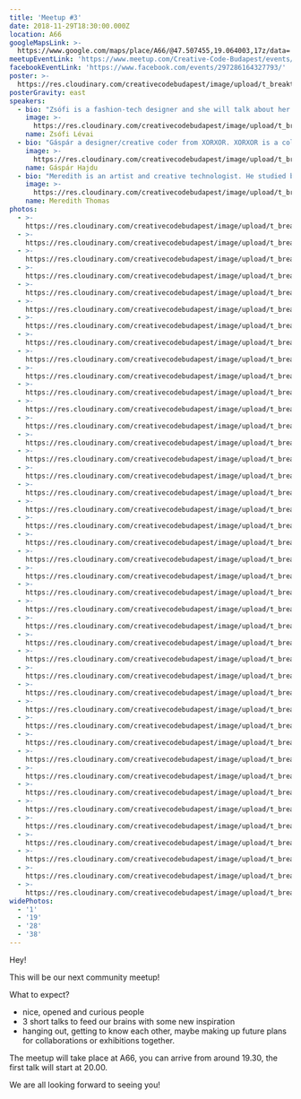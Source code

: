 ```yaml
---
title: 'Meetup #3'
date: 2018-11-29T18:30:00.000Z
location: A66
googleMapsLink: >-
  https://www.google.com/maps/place/A66/@47.507455,19.064003,17z/data=!3m1!4b1!4m5!3m4!1s0x4741dc71e8f07141:0x338531a68ac2aa0!8m2!3d47.5074514!4d19.0661917
meetupEventLink: 'https://www.meetup.com/Creative-Code-Budapest/events/qnhgzpyzdbkb/'
facebookEventLink: 'https://www.facebook.com/events/297286164327793/'
poster: >-
  https://res.cloudinary.com/creativecodebudapest/image/upload/t_breakthumbnails/v1574805486/cc3/creativecode_3_jycjkd.jpg
posterGravity: east
speakers:
  - bio: "Zsófi is a fashion-tech designer and she will talk about her new interactive knitwear collection. She is pretty cool, she recently won the 2nd prize at Telekom Fashion Fusion, and with her graduation project she got the Best Hungarian Designer award at Gombold Újra a year ago and she is still a supernice human.\r\n\nMore about Zsófi [here](http://zsolevai.com)."
    image: >-
      https://res.cloudinary.com/creativecodebudapest/image/upload/t_breakthumbnails/v1574805474/cc3/levaizsofi_tm2s1p.jpg
    name: Zsófi Lévai
  - bio: "Gáspár a designer/creative coder from XORXOR. XORXOR is a collaboration between scientist, engineers, artists and robots. They work on projects where real-time visuals meet complex design to create novel experience.\r\n\nXORXOR was founded with the aim to bring new visual and technological possibilities to the cultural scene. The studio follows a research-based practice to explore new ways to solve complex problems. Their clients range from museums through dance companies to film and theatre productions in Hungary and in the international scene.\r\n\nMore about Gáspár [here](https://xorxor.hu/)."
    image: >-
      https://res.cloudinary.com/creativecodebudapest/image/upload/t_breakthumbnails/v1574805475/cc3/3-hajdugaspar_yzhyex.jpg
    name: Gáspár Hajdu
  - bio: "Meredith is an artist and creative technologist. He studied biomedical engineering and science communication at Imperial College London. After moving to Berlin he became interested in creative uses of technology. His work now focuses on intersections between artistic tradition and practice and new technology.\r\n\nProbably he will tell a bit about an underwater VR experience they created in Switzerland, or about some withoutwater VR experiences as well. It will be great anyhow, he is one of the coolest School of Machines peeps.\r\n\nMore about Meredith [here](http://merediththomas.co.uk/)."
    image: >-
      https://res.cloudinary.com/creativecodebudapest/image/upload/t_breakthumbnails/v1574805476/cc3/merediththomas_jmswos.jpg
    name: Meredith Thomas
photos:
  - >-
    https://res.cloudinary.com/creativecodebudapest/image/upload/t_breakthumbnails/v1574808602/cc3/P1030082_dzsflh.jpg
  - >-
    https://res.cloudinary.com/creativecodebudapest/image/upload/t_breakthumbnails/v1574808601/cc3/P1030071_zmfsm6.jpg
  - >-
    https://res.cloudinary.com/creativecodebudapest/image/upload/t_breakthumbnails/v1574808597/cc3/P1030081_dqdqrz.jpg
  - >-
    https://res.cloudinary.com/creativecodebudapest/image/upload/t_breakthumbnails/v1574808607/cc3/P1030069_djmyrn.jpg
  - >-
    https://res.cloudinary.com/creativecodebudapest/image/upload/t_breakthumbnails/v1574808560/cc3/P1030234_qs5idd.jpg
  - >-
    https://res.cloudinary.com/creativecodebudapest/image/upload/t_breakthumbnails/v1574808558/cc3/P1030228_vc5zlf.jpg
  - >-
    https://res.cloudinary.com/creativecodebudapest/image/upload/t_breakthumbnails/v1574808555/cc3/P1030220_vcyylm.jpg
  - >-
    https://res.cloudinary.com/creativecodebudapest/image/upload/t_breakthumbnails/v1574808554/cc3/P1030226_bbqlaw.jpg
  - >-
    https://res.cloudinary.com/creativecodebudapest/image/upload/t_breakthumbnails/v1574808552/cc3/P1030227_cmmz13.jpg
  - >-
    https://res.cloudinary.com/creativecodebudapest/image/upload/t_breakthumbnails/v1574808551/cc3/P1030219_bcauy3.jpg
  - >-
    https://res.cloudinary.com/creativecodebudapest/image/upload/t_breakthumbnails/v1574808550/cc3/P1030207_qwtcn1.jpg
  - >-
    https://res.cloudinary.com/creativecodebudapest/image/upload/t_breakthumbnails/v1574808549/cc3/P1030208_myaioc.jpg
  - >-
    https://res.cloudinary.com/creativecodebudapest/image/upload/t_breakthumbnails/v1574808544/cc3/P1030203_inet7h.jpg
  - >-
    https://res.cloudinary.com/creativecodebudapest/image/upload/t_breakthumbnails/v1574808544/cc3/P1030215_u4ibag.jpg
  - >-
    https://res.cloudinary.com/creativecodebudapest/image/upload/t_breakthumbnails/v1574808539/cc3/P1030195_knuvph.jpg
  - >-
    https://res.cloudinary.com/creativecodebudapest/image/upload/t_breakthumbnails/v1574808534/cc3/P1030194_o56ccf.jpg
  - >-
    https://res.cloudinary.com/creativecodebudapest/image/upload/t_breakthumbnails/v1574808534/cc3/P1030175_shmwmh.jpg
  - >-
    https://res.cloudinary.com/creativecodebudapest/image/upload/t_breakthumbnails/v1574808533/cc3/P1030179_y5sxux.jpg
  - >-
    https://res.cloudinary.com/creativecodebudapest/image/upload/t_breakthumbnails/v1574808533/cc3/P1030176_kqv5d0.jpg
  - >-
    https://res.cloudinary.com/creativecodebudapest/image/upload/t_breakthumbnails/v1574808533/cc3/P1030183_h3u5fh.jpg
  - >-
    https://res.cloudinary.com/creativecodebudapest/image/upload/t_breakthumbnails/v1574808528/cc3/P1030168_lsqp0m.jpg
  - >-
    https://res.cloudinary.com/creativecodebudapest/image/upload/t_breakthumbnails/v1574808525/cc3/P1030173_khcjuo.jpg
  - >-
    https://res.cloudinary.com/creativecodebudapest/image/upload/t_breakthumbnails/v1574808523/cc3/P1030172_k76kts.jpg
  - >-
    https://res.cloudinary.com/creativecodebudapest/image/upload/t_breakthumbnails/v1574808520/cc3/P1030162_mhao61.jpg
  - >-
    https://res.cloudinary.com/creativecodebudapest/image/upload/t_breakthumbnails/v1574808520/cc3/P1030142_ce1ds2.jpg
  - >-
    https://res.cloudinary.com/creativecodebudapest/image/upload/t_breakthumbnails/v1574808518/cc3/P1030167_hvlxam.jpg
  - >-
    https://res.cloudinary.com/creativecodebudapest/image/upload/t_breakthumbnails/v1574808516/cc3/P1030148_uady4m.jpg
  - >-
    https://res.cloudinary.com/creativecodebudapest/image/upload/t_breakthumbnails/v1574808514/cc3/P1030136_rhoqvh.jpg
  - >-
    https://res.cloudinary.com/creativecodebudapest/image/upload/t_breakthumbnails/v1574808510/cc3/P1030129_l0o2jr.jpg
  - >-
    https://res.cloudinary.com/creativecodebudapest/image/upload/t_breakthumbnails/v1574808510/cc3/P1030135_lydyeh.jpg
  - >-
    https://res.cloudinary.com/creativecodebudapest/image/upload/t_breakthumbnails/v1574808509/cc3/P1030133_vwe1lf.jpg
  - >-
    https://res.cloudinary.com/creativecodebudapest/image/upload/t_breakthumbnails/v1574808509/cc3/P1030114_meznjb.jpg
  - >-
    https://res.cloudinary.com/creativecodebudapest/image/upload/t_breakthumbnails/v1574808508/cc3/P1030237_ybgppn.jpg
  - >-
    https://res.cloudinary.com/creativecodebudapest/image/upload/t_breakthumbnails/v1574808504/cc3/P1030122_jrlkra.jpg
  - >-
    https://res.cloudinary.com/creativecodebudapest/image/upload/t_breakthumbnails/v1574808502/cc3/P1030067_jrvrvc.jpg
  - >-
    https://res.cloudinary.com/creativecodebudapest/image/upload/t_breakthumbnails/v1574808502/cc3/P1030063_nteesv.jpg
  - >-
    https://res.cloudinary.com/creativecodebudapest/image/upload/t_breakthumbnails/v1574808501/cc3/P1030106_b7nufl.jpg
  - >-
    https://res.cloudinary.com/creativecodebudapest/image/upload/t_breakthumbnails/v1574808499/cc3/P1030096_mbfzdh.jpg
  - >-
    https://res.cloudinary.com/creativecodebudapest/image/upload/t_breakthumbnails/v1574808498/cc3/P1030087_kspdu4.jpg
  - >-
    https://res.cloudinary.com/creativecodebudapest/image/upload/t_breakthumbnails/v1574808496/cc3/P1030021_fkfi9r.jpg
  - >-
    https://res.cloudinary.com/creativecodebudapest/image/upload/t_breakthumbnails/v1574808494/cc3/P1030062_yh57xx.jpg
widePhotos:
  - '1'
  - '19'
  - '28'
  - '38'
---
```

Hey!

This will be our next community meetup!

What to expect?

* nice, opened and curious people
* 3 short talks to feed our brains with some new inspiration
* hanging out, getting to know each other, maybe making up future plans for collaborations or exhibitions together.

The meetup will take place at A66, you can arrive from around 19.30, the first talk will start at 20.00.

We are all looking forward to seeing you!
